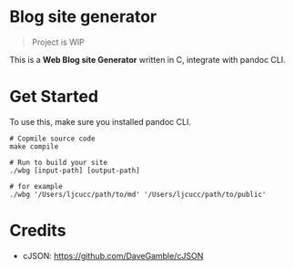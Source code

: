 # Blog site generator

> Project is WIP

This is a **Web Blog site Generator** written in C, integrate with pandoc CLI. 

# Get Started

To use this, make sure you installed pandoc CLI.

```
# Copmile source code
make compile

# Run to build your site
./wbg [input-path] [output-path]

# for example
./wbg '/Users/ljcucc/path/to/md' '/Users/ljcucc/path/to/public'
```

# Credits

* cJSON: https://github.com/DaveGamble/cJSON
